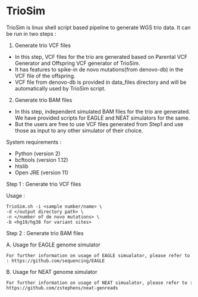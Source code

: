 # TrioSim

TrioSim is linux shell script based pipeline to generate WGS trio data. It can be run in two steps :

1. Generate trio VCF files 

* In this step, VCF files for the trio are generated based on Parental VCF Generator and Offspring VCF generator of TrioSim.
* It has features to spike-in de novo mutations(from denovo-db) in the VCF file of the offspring.
* VCF file from denovo-db is provided in data_files directory and will be automatically used by TrioSim script.

2. Generate trio BAM files 

* In this step, independent simulated BAM files for the trio are generated. We have provided scripts for EAGLE and NEAT simulators for the same. 
* But the users are free to use VCF files generated from Step1 and use those as input to any other simulator of their choice.

System requirements :

* Python (version 2)
* bcftools (version 1.12)
* htslib
* Open JRE (version 11)


Step 1 : Generate trio VCF files 

   Usage :

    TrioSim.sh -i <sample number/name> \
    -d </output directory path> \
    -n </number of de novo mutations> \
    -b <hg19/hg38 for variant sites>

Step 2 : Generate trio BAM files

A. Usage for EAGLE genome simulator
    
    For further information on usage of EAGLE simualator, please refer to : https://github.com/sequencing/EAGLE
    
B. Usage for NEAT genome simulator
    
    For further information on usage of NEAT simualator, please refer to : https://github.com/zstephens/neat-genreads
    
    
